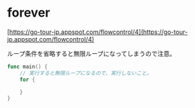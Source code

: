 # forever

[https://go-tour-jp.appspot.com/flowcontrol/4](https://go-tour-jp.appspot.com/flowcontrol/4)

ループ条件を省略すると無限ループになってしまうので注意。

```go
func main() {
	// 実行すると無限ループになるので、実行しないこと。
	for {

	}
}
```